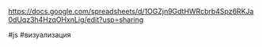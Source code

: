 https://docs.google.com/spreadsheets/d/1OGZjn9GdtHWRcbrb4Spz6RKJa0dUqz3h4HzqOHxnLig/edit?usp=sharing

#js #визуализация 